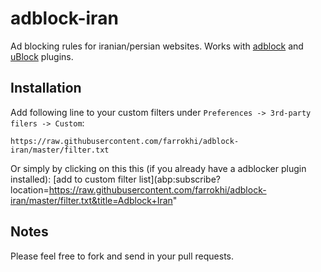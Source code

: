 # adblock-iran
Ad blocking rules for iranian/persian websites.  Works with [adblock](https://adblockplus.org/) and [uBlock](https://github.com/gorhill/uBlock) plugins.

## Installation

Add following line to your custom filters under `Preferences -> 3rd-party filers -> Custom`:

```
https://raw.githubusercontent.com/farrokhi/adblock-iran/master/filter.txt
```

Or simply by clicking on this this (if you already have a adblocker plugin installed): [add to custom filter list](abp:subscribe?location=https://raw.githubusercontent.com/farrokhi/adblock-iran/master/filter.txt&title=Adblock+Iran"



## Notes

Please feel free to fork and send in your pull requests.


